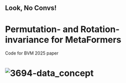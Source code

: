 ## Look, No Convs!
# Permutation- and Rotation-invariance for MetaFormers
Code for BVM 2025 paper 

# ![3694-data_concept](https://github.com/user-attachments/assets/15072a5b-8e29-4ae9-b065-ae5328621dea)
